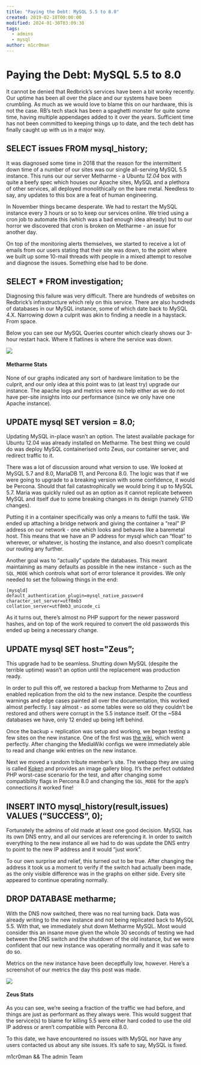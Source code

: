 ```yaml
---
title: "Paying the Debt: MySQL 5.5 to 8.0"
created: 2019-02-18T00:00:00
modified: 2024-01-30T03:09:38
tags:
  - admins
  - mysql
author: m1cr0man
---
```


# Paying the Debt: MySQL 5.5 to 8.0

It cannot be denied that Redbrick’s services have been a bit wonky recently. Our uptime has been all over the place and our systems have been crumbling. As much as we would love to blame this on our hardware, this is not the case. RB’s tech stack has been a spaghetti monster for quite some time, having multiple appendages added to it over the years. Sufficient time has not been committed to keeping things up to date, and the tech debt has finally caught up with us in a major way.

SELECT issues FROM mysql\_history;
----------------------------------

It was diagnosed some time in 2018 that the reason for the intermittent down time of a number of our sites was our single all-serving MySQL 5.5 instance. This runs our our server Metharme - a Ubuntu _12.04_ box with quite a beefy spec which houses our Apache sites, MySQL and a plethora of other services, all deployed monolithically on the bare metal. Needless to say, any updates to this box are a feat of human engineering.

In November things became desperate. We had to restart the MySQL instance every 3 hours or so to keep our services online. We tried using a cron job to automate this (which was a bad enough idea already) but to our horror we discovered that cron is broken on Metharme - an issue for another day.

On top of the monitoring alerts themselves, we started to receive a lot of emails from our users stating that their site was down, to the point where we built up some 10-mail threads with people in a mixed attempt to resolve and diagnose the issues. Something else had to be done.

SELECT \* FROM investigation;
-----------------------------

Diagnosing this failure was very difficult. There are hundreds of websites on Redbrick’s infrastructure which rely on this service. There are also hundreds of databases in our MySQL instance, some of which date back to MySQL 4.X. Narrowing down a culprit was akin to finding a needle in a haystack. From space.

Below you can see our MySQL Queries counter which clearly shows our 3-hour restart hack. Where it flatlines is where the service was down.

![](https://blog.redbrick.dcu.ie/img/2019-02-18-metharme.webp)

#### Metharme Stats

None of our graphs indicated any sort of hardware limitation to be the culprit, and our only idea at this point was to (at least try) upgrade our instance. The apache logs and metrics were no help either as we do not have per-site insights into our performance (since we only have one Apache instance).

UPDATE mysql SET version = 8.0;
-------------------------------

Updating MySQL in-place wasn’t an option. The latest available package for Ubuntu 12.04 was already installed on Metharme. The best thing we could do was deploy MySQL containerised onto Zeus, our container server, and redirect traffic to it.

There was a lot of discussion around what version to use. We looked at MySQL 5.7 and 8.0, MariaDB 11, and Percona 8.0. The logic was that if we were going to upgrade to a breaking version with some confidence, it would be Percona. Should that fail catastrophically we would bring it up to MySQL 5.7. Maria was quickly ruled out as an option as it cannot replicate between MySQL and itself due to some breaking changes in its design (namely GTID changes).

Putting it in a container specifically was only a means to fulfil the task. We ended up attaching a bridge network and giving the container a “real” IP address on our network - one which looks and behaves like a baremetal host. This means that we have an IP address for mysql which can “float” to wherever, or whatever, is hosting the instance, and also doesn’t complicate our routing any further.

Another goal was to “actually” update the databases. This meant maintaining as many defaults as possible in the new instance - such as the `SQL_MODE` which controls what sort of error tolerance it provides. We only needed to set the following things in the end:

```
[mysqld]
default_authentication_plugin=mysql_native_password
character_set_server=utf8mb3
collation_server=utf8mb3_unicode_ci

```

As it turns out, there’s almost no PHP support for the newer password hashes, and on top of the work required to convert the old passwords this ended up being a necessary change.

UPDATE mysql SET host="Zeus”;
-----------------------------

This upgrade had to be seamless. Shutting down MySQL (despite the terrible uptime) wasn’t an option until the replacement was production ready.

In order to pull this off, we restored a backup from Metharme to Zeus and enabled replication from the old to the new instance. Despite the countless warnings and edge cases painted all over the documentation, this worked almost perfectly. I say almost - as some tables were so old they couldn’t be restored and others were corrupt in the 5.5 instance itself. Of the ~584 databases we have, only 12 ended up being left behind.

Once the backup + replication was setup and working, we began testing a few sites on the new instance. One of the first was [the wiki](https://wiki.redbrick.dcu.ie/mw/Main_Page), which went perfectly. After changing the MediaWiki configs we were immediately able to read and change wiki entries on the new instance.

Next we moved a random tribute member’s site. The webapp they are using is called [Koken](http://koken.me/) and provides an image gallery blog. It’s the perfect outdated PHP worst-case scenario for the test, and after changing some compatibility flags in Percona 8.0 and changing the `SQL_MODE` for the app’s connections it worked fine!

INSERT INTO mysql\_history(result,issues) VALUES (“SUCCESS”, 0);
----------------------------------------------------------------

Fortunately the admins of old made at least one good decision. MySQL has its own DNS entry, and all our services are referencing it. In order to switch everything to the new instance all we had to do was update the DNS entry to point to the new IP address and it would “just work”.

To our own surprise and relief, this turned out to be true. After changing the address it took us a moment to verify if the switch had actually been made, as the only visible difference was in the graphs on either side. Every site appeared to continue operating normally.

DROP DATABASE metharme;
-----------------------

With the DNS now switched, there was no real turning back. Data was already writing to the new instance and not being replicated back to MySQL 5.5. With that, we immediately shut down Metharme MySQL. Most would consider this an insane move given the whole 30 seconds of testing we had between the DNS switch and the shutdown of the old instance, but we were confident that our new instance was operating normally and it was safe to do so.

Metrics on the new instance have been deceptfully low, however. Here’s a screenshot of our metrics the day this post was made.

![](https://blog.redbrick.dcu.ie/img/2019-02-18-zeus.webp)

#### Zeus Stats

As you can see, we’re seeing a fraction of the traffic we had before, and things are just as performant as they always were. This would suggest that the service(s) to blame for killing 5.5 were either hard coded to use the old IP address or aren’t compatible with Percona 8.0.

To this date, we have encountered no issues with MySQL nor have any users contacted us about any site issues. It’s safe to say, MySQL is fixed.

m1cr0man && The admin Team
